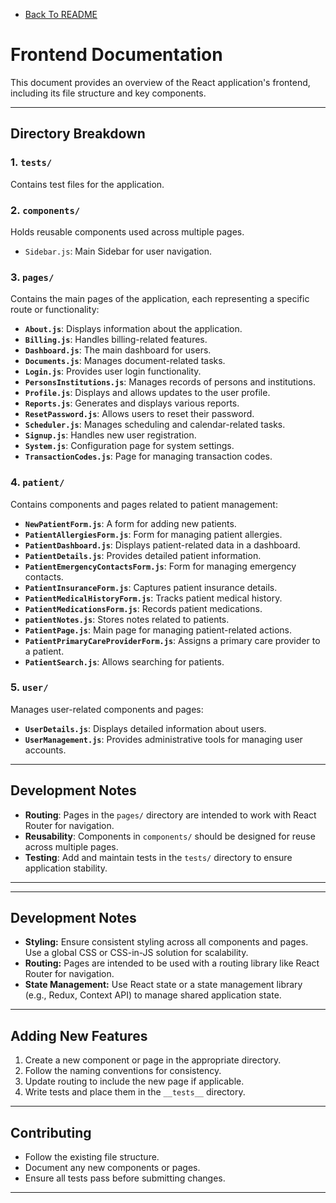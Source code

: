 - [Back To README](../README.md)

# Frontend Documentation

This document provides an overview of the React application's frontend, including its file structure and key components.



---

## **Directory Breakdown**

### **1. `tests/`**
Contains test files for the application.

### **2. `components/`**
Holds reusable components used across multiple pages.

- `Sidebar.js`: Main Sidebar for user navigation.

### **3. `pages/`**
Contains the main pages of the application, each representing a specific route or functionality:

- **`About.js`**: Displays information about the application.
- **`Billing.js`**: Handles billing-related features.
- **`Dashboard.js`**: The main dashboard for users.
- **`Documents.js`**: Manages document-related tasks.
- **`Login.js`**: Provides user login functionality.
- **`PersonsInstitutions.js`**: Manages records of persons and institutions.
- **`Profile.js`**: Displays and allows updates to the user profile.
- **`Reports.js`**: Generates and displays various reports.
- **`ResetPassword.js`**: Allows users to reset their password.
- **`Scheduler.js`**: Manages scheduling and calendar-related tasks.
- **`Signup.js`**: Handles new user registration.
- **`System.js`**: Configuration page for system settings.
- **`TransactionCodes.js`**: Page for managing transaction codes.

### **4. `patient/`**
Contains components and pages related to patient management:

- **`NewPatientForm.js`**: A form for adding new patients.
- **`PatientAllergiesForm.js`**: Form for managing patient allergies.
- **`PatientDashboard.js`**: Displays patient-related data in a dashboard.
- **`PatientDetails.js`**: Provides detailed patient information.
- **`PatientEmergencyContactsForm.js`**: Form for managing emergency contacts.
- **`PatientInsuranceForm.js`**: Captures patient insurance details.
- **`PatientMedicalHistoryForm.js`**: Tracks patient medical history.
- **`PatientMedicationsForm.js`**: Records patient medications.
- **`patientNotes.js`**: Stores notes related to patients.
- **`PatientPage.js`**: Main page for managing patient-related actions.
- **`PatientPrimaryCareProviderForm.js`**: Assigns a primary care provider to a patient.
- **`PatientSearch.js`**: Allows searching for patients.

### **5. `user/`**
Manages user-related components and pages:

- **`UserDetails.js`**: Displays detailed information about users.
- **`UserManagement.js`**: Provides administrative tools for managing user accounts.

---

## **Development Notes**

- **Routing**: Pages in the `pages/` directory are intended to work with React Router for navigation.
- **Reusability**: Components in `components/` should be designed for reuse across multiple pages.
- **Testing**: Add and maintain tests in the `tests/` directory to ensure application stability.

---

---

## **Development Notes**

- **Styling:** Ensure consistent styling across all components and pages. Use a global CSS or CSS-in-JS solution for scalability.
- **Routing:** Pages are intended to be used with a routing library like React Router for navigation.
- **State Management:** Use React state or a state management library (e.g., Redux, Context API) to manage shared application state.

---

## **Adding New Features**
1. Create a new component or page in the appropriate directory.
2. Follow the naming conventions for consistency.
3. Update routing to include the new page if applicable.
4. Write tests and place them in the `__tests__` directory.

---

## **Contributing**
- Follow the existing file structure.
- Document any new components or pages.
- Ensure all tests pass before submitting changes.

---

